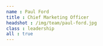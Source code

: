 ```yaml
---
name : Paul Ford
title : Chief Marketing Officer
headshot : /img/team/paul-ford.jpg
class : leadership
all : true
---
```

